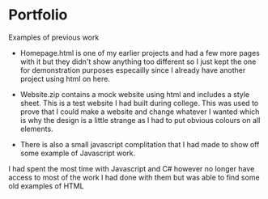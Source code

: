 # Portfolio

Examples of previous work

- Homepage.html is one of my earlier projects and had a few more pages with it but they didn't show anything too different so I just kept the one for demonstration purposes especailly since I already have another project using html on here.

- Website.zip contains a mock website using html and includes a style sheet. This is a test website I had built during college. This was used to prove that I could make a website and change whatever I wanted which is why the design is a little strange as I had to put obvious colours on all elements.

- There is also a small javascript complitation that I had made to show off some example of Javascript work. 

I had spent the most time with Javascript and C# however no longer have access to most of the work I had done with them but was able to find some old examples of HTML  
